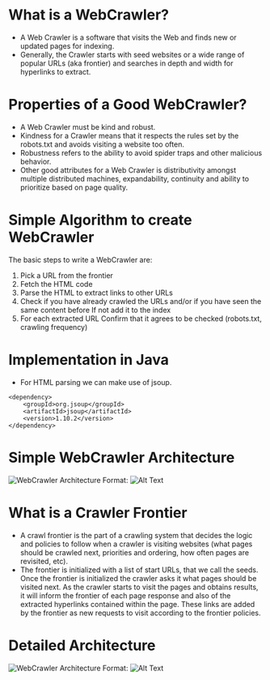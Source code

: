 
# What is a WebCrawler?
- A Web Crawler is a software that visits the Web and finds new or updated pages for indexing.
- Generally, the Crawler starts with seed websites or a wide range of popular URLs (aka frontier) and
  searches in depth and width for hyperlinks to extract.

# Properties of a Good WebCrawler?
- A Web Crawler must be kind and robust.
- Kindness for a Crawler means that it respects the rules set by the robots.txt and avoids visiting a website too often.
- Robustness refers to the ability to avoid spider traps and other malicious behavior.
- Other good attributes for a Web Crawler is distributivity amongst multiple distributed machines,
  expandability, continuity and ability to prioritize based on page quality.

# Simple Algorithm to create WebCrawler
The basic steps to write a WebCrawler are:

1. Pick a URL from the frontier
2. Fetch the HTML code
3. Parse the HTML to extract links to other URLs
4. Check if you have already crawled the URLs and/or if you have seen the same content before
   If not add it to the index
5. For each extracted URL
   Confirm that it agrees to be checked (robots.txt, crawling frequency)

# Implementation in Java
- For HTML parsing we can make use of jsoup.
```
<dependency>
    <groupId>org.jsoup</groupId>
    <artifactId>jsoup</artifactId>
    <version>1.10.2</version>
</dependency>
```

# Simple WebCrawler Architecture
![WebCrawler Architecture](https://frontera.readthedocs.io/en/v0.2.0/_images/frontier_01.png)
Format: ![Alt Text](url)

# What is a Crawler Frontier
- A crawl frontier is the part of a crawling system that decides the logic and policies to follow when
  a crawler is visiting websites (what pages should be crawled next, priorities and ordering, how often pages are revisited,   etc).
- The frontier is initialized with a list of start URLs, that we call the seeds. Once the frontier is initialized the crawler   asks it what pages should be visited next. As the crawler starts to visit the pages and obtains results, it will inform the   frontier of each page response and also of the extracted hyperlinks contained within the page. These links are added by the   frontier as new requests to visit according to the frontier policies.

# Detailed Architecture
![WebCrawler Architecture](https://frontera.readthedocs.io/en/v0.2.0/_images/frontier_02.png)
Format: ![Alt Text](url)
